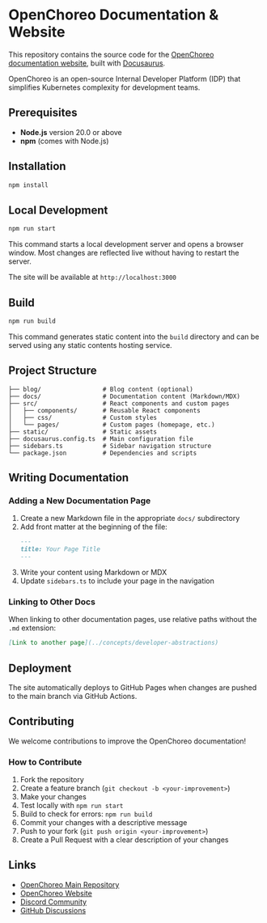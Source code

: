 # OpenChoreo Documentation & Website

This repository contains the source code for the [OpenChoreo documentation website](https://openchoreo.dev), built with [Docusaurus](https://docusaurus.io/).

OpenChoreo is an open-source Internal Developer Platform (IDP) that simplifies Kubernetes complexity for development teams.

## Prerequisites

- **Node.js** version 20.0 or above
- **npm** (comes with Node.js)

## Installation

```bash
npm install
```

## Local Development

```bash
npm run start
```

This command starts a local development server and opens a browser window. Most changes are reflected live without having to restart the server.

The site will be available at `http://localhost:3000`

## Build

```bash
npm run build
```

This command generates static content into the `build` directory and can be served using any static contents hosting service.

## Project Structure

```
├── blog/                 # Blog content (optional)
├── docs/                 # Documentation content (Markdown/MDX)
├── src/                  # React components and custom pages
│   ├── components/       # Reusable React components
│   ├── css/              # Custom styles
│   └── pages/            # Custom pages (homepage, etc.)
├── static/               # Static assets
├── docusaurus.config.ts  # Main configuration file
├── sidebars.ts           # Sidebar navigation structure
└── package.json          # Dependencies and scripts
```

## Writing Documentation

### Adding a New Documentation Page

1. Create a new Markdown file in the appropriate `docs/` subdirectory
2. Add front matter at the beginning of the file:
   ```markdown
   ---
   title: Your Page Title
   ---
   ```
3. Write your content using Markdown or MDX
4. Update `sidebars.ts` to include your page in the navigation

### Linking to Other Docs

When linking to other documentation pages, use relative paths without the `.md` extension:

```markdown
[Link to another page](../concepts/developer-abstractions)
```

## Deployment

The site automatically deploys to GitHub Pages when changes are pushed to the main branch via GitHub Actions.

## Contributing

We welcome contributions to improve the OpenChoreo documentation!

### How to Contribute

1. Fork the repository
2. Create a feature branch (`git checkout -b <your-improvement>`)
3. Make your changes
4. Test locally with `npm run start`
5. Build to check for errors: `npm run build`
6. Commit your changes with a descriptive message
7. Push to your fork (`git push origin <your-improvement>`)
8. Create a Pull Request with a clear description of your changes

## Links

- [OpenChoreo Main Repository](https://github.com/openchoreo/openchoreo)
- [OpenChoreo Website](https://openchoreo.dev)
- [Discord Community](https://discord.com/invite/asqDFC8suT)
- [GitHub Discussions](https://github.com/openchoreo/openchoreo/discussions)
